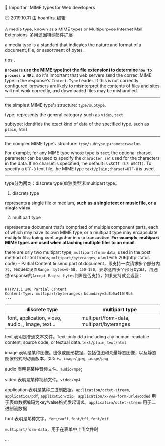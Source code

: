 🐾 Important MIME types for Web developers

🕘 2019.10.31 由 hoanfirst 编辑

A media type, known as a MIME types or Multipurpose Internet Mail Extensions. 多用途因特网邮件扩展

a media type is a standard that indicates the nature and format of a document, file, or assortment of bytes.

tips：

**`Browsers` use the MIME type(not the file extension) to determine `how to process a URL`**, so it's important that web servers send the correct MIME type in the response's `Content-Type` header. If this is not correctly configured, browsers are likely to misinterpret the contents of files and sites will not work correctly, and downloaded files may be mishandled.


---

the simplest MIME type's structure: `type/subtype`.

type: represents the general category. such as `video`, `text`

subtype: identifies the exact kind of data of the specified type. such as `plain`, `html`

---

the complex MIME type's structure: `type/subtype;parameter=value`.

For example, for any MIME type whose type is `text`, the optional charset parameter can be used to specify the `character set` used for the characters in the data. If no charset is specified, the default is `ASCII (US-ASCII)`. To specify a `UTF-8` text file, the MIME type `text/plain;charset=UTF-8` is used.

---

type分为两类：discrete type(单独类型)和multipart type。

1. discrete type

represents a single file or medium, **such as a single text or music file, or a single video**.

2. multipart type

represents a document that's comprised of multiple component parts, each of which may have its own MIME type, or a multipart type may encapsulate multiple files being sent together in one transaction. **For example, multipart MIME types are used when attaching multiple files to an email**.

there are only two multipart type, `multipart/form-data`, used in the post method of html froms; `multipart/byteranges`, used with 206(http status code) - Partial Content to send part of document，即支持一次请求多个部分内容，request设置`Range: bytes=0-50, 100-150`，要求返回多个部分bytes，再通过response的`Accept-Rages: bytes`判断是否支持，如果支持就会返回：

```

HTTP/1.1 206 Partial Content
Content-Type: multipart/byteranges; boundary=3d6b6a416f9b5
...

```


discrete type|multipart type|
--|--|
font, application, video, audio, , image, text... |multipart/form-data, multipart/byteranges|

text	表明是普通文本文件。Text-only data including any human-readable content, source code, or textual data. `text/plain`, `text/html`

image	表明是某种图像。图像或图形数据，包括位图和矢量静态图像，以及静态图像格式的动画版本，如GIF。`image/jpeg`, `image/png`

audio	表明是某种音频文件。`audio/mpeg`

video	表明是某种视频文件。`video/mp4`

application	表明是某种二进制数据。`application/octet-stream`, `application/pdf`, `application/zip`。`application/x-www-form-urlencoded` 用于表单数据编码为key/value格式发起请求。`application/octet-stream` 用于二进制流数据

font 表明是某种文字。`font/woff`, `font/tff`, `font/otf`

`multipart/form-data`，用于在表单中上传文件时

...

